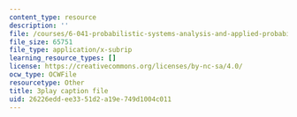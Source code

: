 ```yaml
---
content_type: resource
description: ''
file: /courses/6-041-probabilistic-systems-analysis-and-applied-probability-fall-2010/26226eddee3351d2a19e749d1004c011_gMTiAeE0NCw.vtt
file_size: 65751
file_type: application/x-subrip
learning_resource_types: []
license: https://creativecommons.org/licenses/by-nc-sa/4.0/
ocw_type: OCWFile
resourcetype: Other
title: 3play caption file
uid: 26226edd-ee33-51d2-a19e-749d1004c011
---
```

